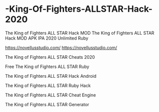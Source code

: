 # -King-Of-Fighters-ALLSTAR-Hack-2020
The King of Fighters ALL STAR Hack MOD
The King of Fighters ALL STAR Hack MOD APK IPA 2020 Unlimited Ruby

https://novellusstudio.com/
https://novellusstudio.com/

The King of Fighters ALL STAR Cheats 2020

Free The King of Fighters ALL STAR Ruby

The King of Fighters ALL STAR Hack Android

The King of Fighters ALL STAR Ruby Hack

The King of Fighters ALL STAR Cheat Engine

The King of Fighters ALL STAR Generator
